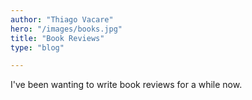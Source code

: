 ```yaml
---
author: "Thiago Vacare"
hero: "/images/books.jpg"
title: "Book Reviews"
type: "blog"

---
```

I've been wanting to write book reviews for a while now.